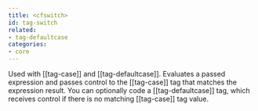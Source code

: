 ```yaml
---
title: <cfswitch>
id: tag-switch
related:
- tag-defaultcase
categories:
- core
---
```


Used with [[tag-case]] and [[tag-defaultcase]]. Evaluates a passed expression and passes control to the
[[tag-case]] tag that matches the expression result. You can optionally code a [[tag-defaultcase]] tag, which
receives control if there is no matching [[tag-case]] tag value.

